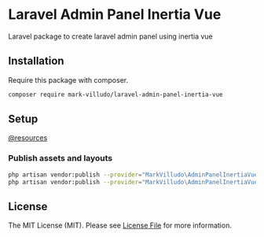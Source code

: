 # Laravel Admin Panel Inertia Vue
Laravel package to create laravel admin panel using inertia vue

## Installation

Require this package with composer.

```bash
composer require mark-villudo/laravel-admin-panel-inertia-vue
```


## Setup

[@resources](https://github.com/MarkVilludo/cms-template-laravel-inertia-vue-custom)


### Publish assets and layouts
```bash
php artisan vendor:publish --provider="MarkVilludo\AdminPanelInertiaVue\CMSServiceProvider" --tag="assets"
php artisan vendor:publish --provider="MarkVilludo\AdminPanelInertiaVue\CMSServiceProvider" --tag="layouts"

```

## License

The MIT License (MIT). Please see [License File](LICENSE.md) for more information.

